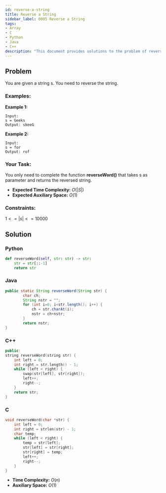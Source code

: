 ```yaml
---
id: reverse-a-string
title: Reverse a String
sidebar_label: 0005 Reverse a String
tags:
- Array
- C
- Python
- Java
- C++
description: "This document provides solutions to the problem of reversing a string."
---
```


## Problem

You are given a string s. You need to reverse the string.

### Examples:
**Example 1:**
```
Input:
s = Geeks
Output: skeeG
```

**Example 2:**
```
Input:
s = for
Output: rof
```

### Your Task:

You only need to complete the function **reverseWord()** that takes s as parameter and returns the reversed string.

- **Expected Time Complexity:** $O(|S|)$
- **Expected Auxiliary Space:** $O(1)$

### Constraints:

$1 <= |s| <= 10000$

## Solution
### Python
```python
def reverseWord(self, str: str) -> str:
    str = str[::-1]
    return str
```

### Java
```java
public static String reverseWord(String str) {
        char ch;
        String nstr = "";
        for (int i=0; i<str.length(); i++) {
            ch = str.charAt(i); 
            nstr = ch+nstr; 
        }
        return nstr;
}
```

### C++
```cpp
public:
string reverseWord(string str) {
    int left = 0;
    int right = str.length() - 1;
    while (left < right) {
        swap(str[left], str[right]);
        left++;
        right--;
    }
    return str;
}
```

### C
```c
void reverseWord(char *str) {
    int left = 0;
    int right = strlen(str) - 1;
    char temp;
    while (left < right) {
        temp = str[left];
        str[left] = str[right];
        str[right] = temp;
        left++;
        right--;
    }
}
```

- **Time Complexity:** $O(n)$
- **Auxiliary Space:** $O(1)$